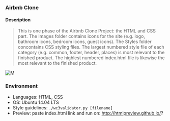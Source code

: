 ### Airbnb Clone

#### Description
> This is one phase of the Airbnb Clone Project: the HTML and CSS part. The Images
> folder contains icons for the site (e.g. logo, bathroom icons, bedroom icons,
> guest icons). The Styles folder concontains CSS styling files. The largest numbered
> style file of each category (e.g. common, footer, header, places) is most
> relevant to the finished product. The highlest numbered index.html file is
> likewise the most relevant to the finished product.

![M](https://i.imgur.com/ujItUkN.png)

### Environment
* Languages: HTML, CSS
* OS: Ubuntu 14.04 LTS
* Style guidelines: ```./wc3validator.py [filename]```
* Preview: paste index.html link and run on: http://htmlpreview.github.io/?
